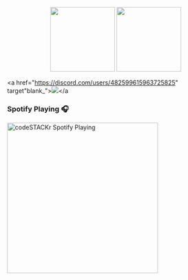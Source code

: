 <div align = "center">
<img src = "https://github-readme-stats.vercel.app/api?username=Antiperes&show_icons=true&theme=tokyonight" width = "% 100" height = "150px" />
<img src = "https://github-readme-stats.vercel.app/api/top-langs/?username=Antiperes&layout=compact&theme=tokyonight" width = "% 100" height = "150px"  />
</div>

<a href="https://discord.com/users/482599615963725825" target"blank_"><img src="https://img.shields.io/badge/discord%20-7289DA.svg?&style=for-the-badge&logo=discord&logoColor=white"></a








 ### Spotify Playing 🎧

[<img src="https://now-playing-codestackr.vercel.app/api/spotify-playing" alt="codeSTACKr Spotify Playing" width="350" />](https://open.spotify.com/user/qlnylv16ing03cth5g0o5fun4)
